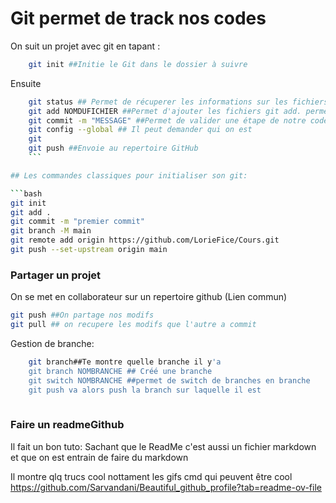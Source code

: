 # Git permet de track nos codes

On suit un projet avec git en tapant : 

```bash
	git init ##Initie le Git dans le dossier à suivre
```

Ensuite 
```bash
	git status ## Permet de récuperer les informations sur les fichiers non traquer et permet de donner les commandes à faire
	git add NOMDUFICHIER ##Permet d'ajouter les fichiers git add. permet d'ajouter le fichier au fichier suivi, il les enleve du gitignore??
	git commit -m "MESSAGE" ##Permet de valider une étape de notre code et de sauvegarder les changements qu'on a fait sur le code. Crée un backup 
	git config --global ## Il peut demander qui on est
	git 
	git push ##Envoie au repertoire GitHub
	```

## Les commandes classiques pour initialiser son git:

```bash
git init
git add .
git commit -m "premier commit"
git branch -M main
git remote add origin https://github.com/LorieFice/Cours.git
git push --set-upstream origin main
```

### Partager un projet

On se met en collaborateur sur un repertoire github (Lien commun)

```bash
git push ##On partage nos modifs
git pull ## on recupere les modifs que l'autre a commit
```

Gestion de branche: 

```bash
	git branch##Te montre quelle branche il y'a
	git branch NOMBRANCHE ## Créé une branche
	git switch NOMBRANCHE ##permet de switch de branches en branche
	git push va alors push la branch sur laquelle il est
	
```


### Faire un readmeGithub

Il fait un bon tuto: Sachant que le ReadMe c'est aussi un fichier markdown et que on est entrain de faire du markdown

Il montre qlq trucs cool nottament les gifs cmd qui peuvent être cool
https://github.com/Sarvandani/Beautiful_github_profile?tab=readme-ov-file